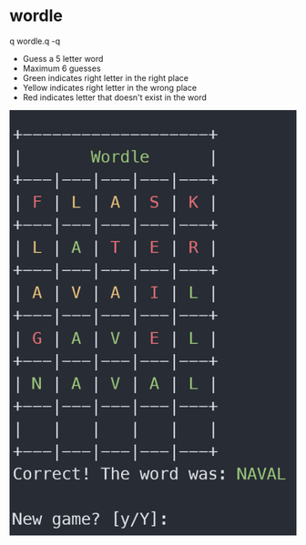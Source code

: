 # wordle
q wordle.q -q

* Guess a 5 letter word
* Maximum 6 guesses
* Green indicates right letter in the right place
* Yellow indicates right letter in the wrong place
* Red indicates letter that doesn't exist in the word

![Wordle](wordle.png "Wordle")
